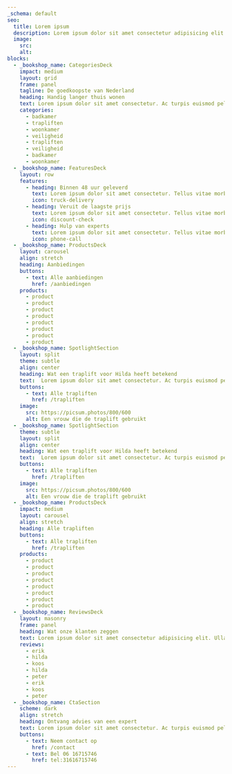 ```yaml
---
_schema: default
seo:
  title: Lorem ipsum
  description: Lorem ipsum dolor sit amet consectetur adipisicing elit. Quisquam, quos.
  image:
    src:
    alt:
blocks:
  - _bookshop_name: CategoriesDeck
    impact: medium
    layout: grid
    frame: panel
    tagline: De goedkoopste van Nederland
    heading: Handig langer thuis wonen
    text: Lorem ipsum dolor sit amet consectetur. Ac turpis euismod pellentesque tempor sed augue. Nam tellus id.
    categories:
      - badkamer
      - trapliften
      - woonkamer
      - veiligheid
      - trapliften
      - veiligheid
      - badkamer
      - woonkamer
  - _bookshop_name: FeaturesDeck
    layout: row
    features:
      - heading: Binnen 48 uur geleverd
        text: Lorem ipsum dolor sit amet consectetur. Tellus vitae morbi purus amet morbi porta dolor ut. Leo nulla mi.
        icon: truck-delivery
      - heading: Veruit de laagste prijs
        text: Lorem ipsum dolor sit amet consectetur. Tellus vitae morbi purus amet morbi porta dolor ut. Leo nulla mi.
        icon: discount-check
      - heading: Hulp van experts
        text: Lorem ipsum dolor sit amet consectetur. Tellus vitae morbi purus amet morbi porta dolor ut. Leo nulla mi.
        icon: phone-call
  - _bookshop_name: ProductsDeck
    layout: carousel
    align: stretch
    heading: Aanbiedingen
    buttons:
      - text: Alle aanbiedingen
        href: /aanbiedingen
    products:
      - product
      - product
      - product
      - product
      - product
      - product
      - product
      - product
  - _bookshop_name: SpotlightSection
    layout: split
    theme: subtle
    align: center
    heading: Wat een traplift voor Hilda heeft betekend
    text:  Lorem ipsum dolor sit amet consectetur. Ac turpis euismod pellentesque tempor sed augue. Nam tellus id diam suspendisse vulputate. Lorem ipsum dolor sit amet consectetur. Ac turpis euismod pellentesque tempor sed augue. Nam tellus id diam suspendisse vulputate.
    buttons:
      - text: Alle trapliften
        href: /trapliften
    image:
      src: https://picsum.photos/800/600
      alt: Een vrouw die de traplift gebruikt
  - _bookshop_name: SpotlightSection
    theme: subtle
    layout: split
    align: center
    heading: Wat een traplift voor Hilda heeft betekend
    text:  Lorem ipsum dolor sit amet consectetur. Ac turpis euismod pellentesque tempor sed augue. Nam tellus id diam suspendisse vulputate. Lorem ipsum dolor sit amet consectetur. Ac turpis euismod pellentesque tempor sed augue. Nam tellus id diam suspendisse vulputate.
    buttons:
      - text: Alle trapliften
        href: /trapliften
    image:
      src: https://picsum.photos/800/600
      alt: Een vrouw die de traplift gebruikt
  - _bookshop_name: ProductsDeck
    impact: medium
    layout: carousel
    align: stretch
    heading: Alle trapliften
    buttons:
      - text: Alle trapliften
        href: /trapliften 
    products:
      - product
      - product
      - product
      - product
      - product
      - product
      - product
      - product
  - _bookshop_name: ReviewsDeck
    layout: masonry
    frame: panel
    heading: Wat onze klanten zeggen
    text: Lorem ipsum dolor sit amet consectetur adipisicing elit. Ullam sequi recusandae quos perferendis enim fugiat nulla eos vero laboriosam iusto!
    reviews:
      - erik
      - hilda
      - koos
      - hilda
      - peter
      - erik
      - koos
      - peter
  - _bookshop_name: CtaSection
    scheme: dark
    align: stretch
    heading: Ontvang advies van een expert
    text: Lorem ipsum dolor sit amet consectetur. Ac turpis euismod pellentesque tempor sed augue. Nam tellus id diam suspendisse vulputate.
    buttons:
      - text: Neem contact op
        href: /contact
      - text: Bel 06 16715746
        href: tel:31616715746
---
```

